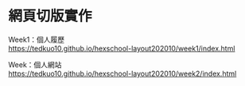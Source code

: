 # 網頁切版實作

Week1：個人履歷<br>
https://tedkuo10.github.io/hexschool-layout202010/week1/index.html

Week：個人網站<br>
https://tedkuo10.github.io/hexschool-layout202010/week2/index.html
